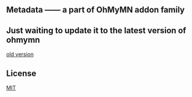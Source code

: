 ## Metadata —— a part of OhMyMN addon family

## Just waiting to update it to the latest version of ohmymn
[old version](https://github.com/marginnoteapp/metadata)

## License

<a href="https://github.com/ourongxing/ohmymn/blob/main/LICENSE">MIT</a>

